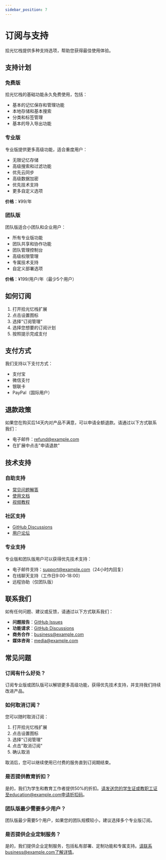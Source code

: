 ```yaml
---
sidebar_position: 7
---
```


# 订阅与支持

拾光忆栈提供多种支持选项，帮助您获得最佳使用体验。

## 支持计划

### 免费版

拾光忆栈的基础功能永久免费使用，包括：

- 基本的记忆保存和管理功能
- 本地存储和基本搜索
- 分类和标签管理
- 基本的导入导出功能

### 专业版

专业版提供更多高级功能，适合重度用户：

- 无限记忆存储
- 高级搜索和过滤功能
- 优先云同步
- 高级数据加密
- 优先技术支持
- 更多自定义选项

**价格**：¥99/年

### 团队版

团队版适合小团队和企业用户：

- 所有专业版功能
- 团队共享和协作功能
- 团队管理控制台
- 高级权限管理
- 专属技术支持
- 自定义部署选项

**价格**：¥199/用户/年（最少5个用户）

## 如何订阅

1. 打开拾光忆栈扩展
2. 点击设置图标
3. 选择"订阅管理"
4. 选择您想要的订阅计划
5. 按照提示完成支付

## 支付方式

我们支持以下支付方式：

- 支付宝
- 微信支付
- 银联卡
- PayPal（国际用户）

## 退款政策

如果您在购买后14天内对产品不满意，可以申请全额退款。请通过以下方式联系我们：

- 电子邮件：refund@example.com
- 在扩展中点击"申请退款"

## 技术支持

### 自助支持

- [常见问题解答](/EverSnip/docs/troubleshooting/common-issues)
- [使用文档](/EverSnip)
- [视频教程](https://example.com/tutorials)

### 社区支持

- [GitHub Discussions](https://github.com/AIPlayZone/MemoryKeeper/discussions)
- [用户论坛](https://example.com/forum)

### 专业支持

专业版和团队版用户可以获得优先技术支持：

- 电子邮件支持：support@example.com（24小时内回复）
- 在线聊天支持（工作日9:00-18:00）
- 远程协助（仅团队版）

## 联系我们

如有任何问题、建议或反馈，请通过以下方式联系我们：

- **问题报告**：[GitHub Issues](https://github.com/AIPlayZone/MemoryKeeper/issues)
- **功能请求**：[GitHub Discussions](https://github.com/AIPlayZone/MemoryKeeper/discussions)
- **商务合作**：business@example.com
- **媒体咨询**：media@example.com

## 常见问题

### 订阅有什么好处？

订阅专业版或团队版可以解锁更多高级功能，获得优先技术支持，并支持我们持续改进产品。

### 如何取消订阅？

您可以随时取消订阅：

1. 打开拾光忆栈扩展
2. 点击设置图标
3. 选择"订阅管理"
4. 点击"取消订阅"
5. 确认取消

取消后，您可以继续使用已付费的服务直到订阅期结束。

### 是否提供教育折扣？

是的，我们为学生和教育工作者提供50%的折扣。请发送您的学生证或教职工证至education@example.com申请折扣码。

### 团队版最少需要多少用户？

团队版最少需要5个用户，如果您的团队规模较小，建议选择多个专业版订阅。

### 是否提供企业定制服务？

是的，我们提供企业定制服务，包括私有部署、定制功能和专属支持。请联系business@example.com了解详情。
